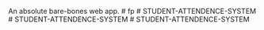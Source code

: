 An absolute bare-bones web app.
#   f p  
 #   S T U D E N T - A T T E N D E N C E - S Y S T E M  
 #   S T U D E N T - A T T E N D E N C E - S Y S T E M  
 #   S T U D E N T - A T T E N D E N C E - S Y S T E M  
 